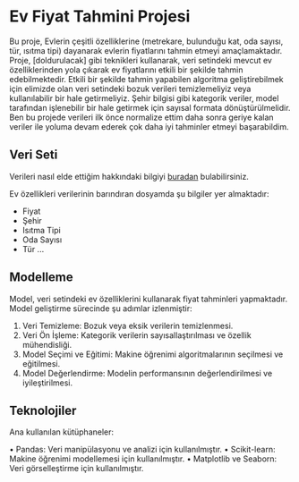 # Ev Fiyat Tahmini Projesi
 

Bu proje, Evlerin çeşitli özelliklerine (metrekare, bulunduğu kat, oda sayısı, tür, ısıtma tipi) dayanarak evlerin fiyatlarını tahmin etmeyi amaçlamaktadır. Proje, [doldurulacak] gibi teknikleri kullanarak, veri setindeki mevcut ev özelliklerinden yola çıkarak ev fiyatlarını etkili bir şekilde tahmin edebilmektedir.
Etkili bir şekilde tahmin yapabilen algoritma geliştirebilmek için elimizde olan veri setindeki bozuk verileri temizlemeliyiz veya kullanılabilir bir hale getirmeliyiz. Şehir bilgisi gibi kategorik veriler, model tarafından işlenebilir bir hale getirmek için sayısal formata dönüştürülmelidir.
Ben bu projede verileri ilk önce normalize ettim daha sonra geriye kalan veriler ile yoluma devam ederek çok daha iyi tahminler etmeyi başarabildim.

## Veri Seti
Verileri nasıl elde ettiğim hakkındaki bilgiyi [buradan](https://github.com/oguzhanerbil/Web-Scraping) bulabilirsiniz.

Ev özellikleri verilerinin barındıran dosyamda şu bilgiler yer almaktadır:
* Fiyat
* Şehir
* Isıtma Tipi
* Oda Sayısı
* Tür
...

## Modelleme

Model, veri setindeki ev özelliklerini kullanarak fiyat tahminleri yapmaktadır. Model geliştirme sürecinde şu adımlar izlenmiştir:

1. Veri Temizleme: Bozuk veya eksik verilerin temizlenmesi.
2. Veri Ön İşleme: Kategorik verilerin sayısallaştırılması ve özellik mühendisliği.
3. Model Seçimi ve Eğitimi: Makine öğrenimi algoritmalarının seçilmesi ve eğitilmesi.
4. Model Değerlendirme: Modelin performansının değerlendirilmesi ve iyileştirilmesi.

## Teknolojiler

Ana kullanılan kütüphaneler:

• Pandas: Veri manipülasyonu ve analizi için kullanılmıştır.
• Scikit-learn: Makine öğrenimi modellemesi için kullanılmıştır.
• Matplotlib ve Seaborn: Veri görselleştirme için kullanılmıştır.


